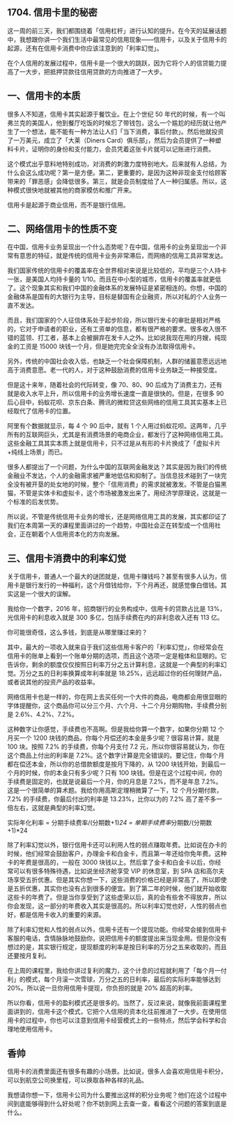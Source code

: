 ## 1704. 信用卡里的秘密

这一周的前三天，我们都围绕着「信用杠杆」进行认知的提升。在今天的延展话题中，我想跟你讲一个我们生活中最常见的信用现象——信用卡，以及关于信用卡的起源，还有在信用卡消费中你应该注意到的「利率幻觉」。

在个人信用的发展过程中，信用卡是一个很大的跳跃，因为它将个人的信贷能力提高了一大步，把抵押贷款往信用贷款的方向推进了一大步。

## 一、信用卡的本质

很多人不知道，信用卡其实起源于餐饮业。在上个世纪 50 年代的时候，有一个叫弗兰克的美国人，他到餐厅吃饭的时候忘了带钱包，这么一个尴尬的经历就让他产生了一个想法，能不能有一种方法让人们「当下消费，事后付款」。然后他就投资了一万美元，成立了「大莱（Diners Card）俱乐部」，然后为会员提供了一种塑料卡片，证明你的身份和支付能力，会员凭着这张卡片就可以记账进行消费。

这个模式出乎意料地特别成功，对消费的刺激力度特别地大。后来就有人总结，为什么会这么成功呢？第一是方便。第二，更重要的，是因为这种非现金支付给顾客带来的「罪恶感」会降低很多。第三，就是会员制度给了人一种归属感。所以，这种模式很快地就被其他的商家模仿和推广开来。

信用卡是起源于商业信用，而不是银行信用。

## 二、网络信用卡的性质不变

在中国，信用卡业务呈现出一个什么态势呢？在中国，信用卡的业务呈现出一个非常有意思的特征，就是传统的信用卡业务非常滞后，而网络的信用工具非常发达。

我们国家传统的信用卡的覆盖率在全世界相对来说是比较低的，平均是三个人持卡一张，是美国人均持卡量的 1/10。而且在中小型的城市，信用卡的覆盖率就更低了。这个现象其实和我们中国的金融体系的发展特征是紧密相连的。你想，中国的金融体系是国有的大银行为主导，目标是替国有企业融资，所以对私的个人业务一直不发达。

而且，我们国家的个人征信体系处于起步阶段，所以银行发卡的审批是相对严格的，它对于申请者的职业，还有工资单的信息，都有很严格的要求。很多收入很不错的蓝领、打工者，基本上会被摒弃在发卡人之外。比如说我现在用的月嫂，纯现金的工资是 15000 块钱一个月，但是她完完全全没有办法取得信用卡。

另外，传统的中国社会收入低，也缺乏一个社会保障机制，人群的储蓄意愿远远地高于消费意愿。老一代的人，对于这种鼓励消费的信用卡业务缺乏一种接受度。

但是这十来年，随着社会的代际转变，像 70、80、90 后成为了消费主力，还有就是收入水平上升，所以信用卡的业务增长速度一直是很快的。但是，在很多 90 后心目中，蚂蚁花呗、京东白条、腾讯的微粒贷这些网络的信用工具其实基本上已经取代了信用卡的位置。

阿里有个数据就显示，每 4 个 90 后中，就有 1 个人用过蚂蚁花呗。这两年，几乎所有的互联网巨头，尤其是有消费场景的电商企业，都发行了这种网络信用工具。这些金融工具其实本质上就是信用卡，只不过是从有形的卡片换成了「虚拟卡片+纯线上场景」而已。

很多人都提出了一个问题，为什么中国的互联网金融发达？其实是因为我们的传统金融业不发达，个人的金融需求被严重地低估和抑制了。当信息技术碰到了一块完全没有被开垦的处女地的时候，整个「信用消费」的需求就被激发。不管是白猫黑猫，不管是实体卡和虚拟卡，这个市场被激发出来了。用经济学原理说，这就是一个标准的后发优势。

所以说，不管是传统信用卡业务的增长，还是网络信用工具的发展，其实都印证了我们在本周第一天的课程里面讲过的一个趋势，中国社会正在转型成一个信用社会，正在朝着个人信用资本化的方向发展。

## 三、信用卡消费中的利率幻觉

关于信用卡，普通人一个最大的谜团就是，信用卡赚钱吗？甚至有很多人认为，信用卡是银行发行的一种福利，这个月借钱给你，下个月再还，就感觉像白借钱。其实这是一个很大的误解。

我给你一个数字，2016 年，招商银行的业务构成中，信用卡的贷款占比是 13%，光信用卡的利息收入就是 300 多亿，包括手续费在内的非利息收入还有 113 亿。

你可能很奇怪，这么多钱，到底是从哪里赚过来的？

其中，最大的一项收入就来自于我们这些信用卡客户的「利率幻觉」，你经常会在信用卡的账单上看到一个账单分期的选项，而且这个选项一定是粗体和显眼的。它告诉你，剩余的额度仅仅按照日利率万分之五计算利息，这就是一个典型的利率幻觉。万分之五的日利率换算成年利率就是 18.25%，远远超过你的任何理财产品，或者说其他的投资产品的收益率。

网络信用卡也是一样的，你在网上去买任何一个大件的商品，电商都会用很显眼的字体提醒你，这个商品你可以分三个月、六个月、十二个月分期购物，手续费分别是 2.6%、4.2%、7.2%。

这种数字让你感觉，手续费也不高啊。但是我给你算一个数字，如果你分期 12 个月买一个 1200 块钱的商品，你每个月偿还的本金是多少呢？很容易计算，就是 100 块。按照 7.2% 的手续费，你每个月支付 7.2 元，所以你很容易就认为，你在这个商品上付出的利率是 7.2%。这个数字计算是完全错误的。要记住，你每个月都在偿还本金，所以你的总借款额度是按月下降的，从 1200 块钱开始，到最后一个月的时候，你的本金只有多少呢？只有 100 块钱。但是在这个过程中间，你的手续费是固定的，也就是说最后一个月，你的月息是 7.2%，而不是年息 7.2%。这是一个很简单的算术题。我给你用高斯定理稍微算了一下，12 个月分期付款，7.2% 的手续费，你最后付出的利率是 13.23%，比你以为的 7.2% 高了差不多一倍左右，这就是典型的利率幻觉。

实际年化利率 = 分期手续费率/(分期数+1)*24 = 单期手续费率*分期数/(分期数+1)*24

除了利率幻觉以外，银行信用卡还可以利用人性的弱点赚取年费。比如说在办卡的时候，他们经常会鼓励客户，办理金卡和白金卡，而且第一年还给你免年费。这种卡的年费是很高的，一般在 3000 块钱以上。然后拿了金卡和白金卡以后，你经常可以有很多特殊待遇，比如说坐经济舱享受 VIP 的休息室，到 SPA 店和高尔夫场享受五折优惠。但是其实你想一下，这些消费的价格已经是非常高了，所以即使是五折优惠，其实你也没有占到很多的便宜。到了第二年的时候，他们就开始收取这些卡的年费了。但是当你享受到了这些虚荣以后，真的会有些舍不得放弃，所以你会发现，这一部分的年费收入其实是很高的。所以利率幻觉也好，人性的弱点也好，都是信用卡收入的重要的来源。

除了利率幻觉和人性的弱点以外，信用卡还有一个提现功能。你经常会接到信用卡客服的电话，含情脉脉地鼓励你，说把信用卡的额度提出来当现金用。但是你没有想过的是，其实银行规定，提现额度的利率是按日利率的万分之五来收取的，而且还要按月复利。

在上周的课程里，我给你讲过复利的魔力，这个计息的过程就利用了「每个月一付利」的模式，每个月滚一次雪球，万分之五的日利率，最后的实际利率能够达到 20%。所以说一旦你用信用卡提现，你负担的就是 20% 超高的利率。

所以你看，信用卡的盈利模式还是很多的。当然了，反过来说，就像我前面课程里面讲到的，信用卡这个模式，它把个人信用的资本化往前推进了一大步。在使用信用卡的过程中，你也可以注意到信用卡经营模式上的一些特点，然后学会科学和合理地使用信用卡。

## 香帅

信用卡的消费里面还有很多有趣的小场景。比如说，很多人会喜欢用信用卡积分，可以到航空公司换里程，可以换取各种各样的礼品。

我想请你想一下，信用卡公司为什么要推出这样的积分业务呢？他们在这个过程中间到底能够得到什么好处呢？你不妨到网上去查一查，看看这个问题的答案到底是什么。